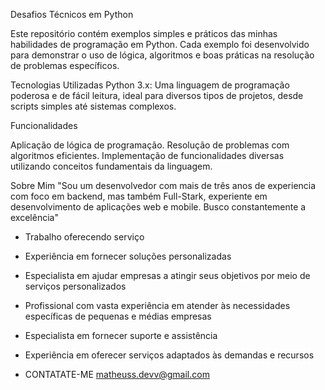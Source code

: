 Desafios Técnicos em Python

Este repositório contém exemplos simples e práticos das minhas habilidades de programação em Python. Cada exemplo foi desenvolvido para demonstrar o uso de lógica, algoritmos e boas práticas na resolução de problemas específicos.

Tecnologias Utilizadas
Python 3.x: Uma linguagem de programação poderosa e de fácil leitura, ideal para diversos tipos de projetos, desde scripts simples até sistemas complexos.

Funcionalidades

Aplicação de lógica de programação.
Resolução de problemas com algoritmos eficientes.
Implementação de funcionalidades diversas utilizando conceitos fundamentais da linguagem.

Sobre Mim
"Sou um desenvolvedor com mais de três anos de experiencia com foco em backend, mas também Full-Stark, experiente em desenvolvimento de aplicações web e mobile. Busco constantemente a excelência"

- Trabalho oferecendo serviço 
- Experiência em fornecer soluções personalizadas 
- Especialista em ajudar empresas a atingir seus objetivos por meio de serviços personalizados
- Profissional com vasta experiência em atender às necessidades específicas de pequenas e médias empresas
- Especialista em fornecer suporte e assistência 
- Experiência em oferecer serviços adaptados às demandas e recursos

- CONTATATE-ME matheuss.devv@gmail.com
